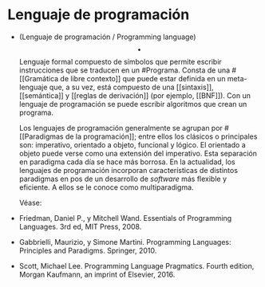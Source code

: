 # Lenguaje de programación
- (Lenguaje de programación / Programming language) $$\bullet$$ Lenguaje formal compuesto de símbolos que permite escribir instrucciones que se traducen en un #Programa. Consta de una #[[Gramática de libre contexto]] que puede estar definida en un meta-lenguaje que, a su vez, está compuesto de una [[sintaxis]], [[semántica]] y [[reglas de derivación]] (por ejemplo, [[BNF]]). Con un lenguaje de programación se puede escribir algoritmos que crean un programa. 
  
  Los lenguajes de programación generalmente se agrupan por #[[Paradigmas de la programación]]; entre ellos los clásicos o principales son: imperativo, orientado a objeto, funcional y lógico. El orientado a objeto puede verse como una extensión del imperativo. Esta separación en paradigma cada día se hace más borrosa. En la actualidad, los lenguajes de programación incorporan características de distintos paradigmas en pos de un desarrollo de _software_ más flexible y eficiente. A ellos se le conoce como multiparadigma.
  
  Véase:
- Friedman, Daniel P., y Mitchell Wand. Essentials of Programming Languages. 3rd ed, MIT Press, 2008.
- Gabbrielli, Maurizio, y Simone Martini. Programming Languages: Principles and Paradigms. Springer, 2010.
- Scott, Michael Lee. Programming Language Pragmatics. Fourth edition, Morgan Kaufmann, an imprint of Elsevier, 2016.